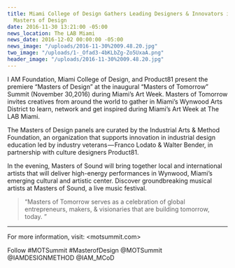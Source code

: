 ```yaml
---
title: Miami College of Design Gathers Leading Designers & Innovators in Wynwood for
  Masters of Design
date: 2016-11-30 13:21:00 -05:00
news_location: The LAB Miami
news_date: 2016-12-02 00:00:00 -05:00
news_image: "/uploads/2016-11-30%2009.48.20.jpg"
two_image: "/uploads/1-_Ofad3-4bKLbZg-Zo5UxaA.png"
header_image: "/uploads/2016-11-30%2009.48.20.jpg"
---
```


I AM Foundation, Miami College of Design, and Product81 present the premiere “Masters of Design” at the inaugural “Masters of Tomorrow” Summit (November 30,2016) during Miami’s Art Week. Masters of Tomorrow invites creatives from around the world to gather in Miami’s Wynwood Arts District to learn, network and get inspired during Miami’s Art Week at The LAB Miami.

The Masters of Design panels are curated by the Industrial Arts & Method Foundation, an organization that supports innovation in industrial design education led by industry veterans — Franco Lodato & Walter Bender, in partnership with culture designers Product81.

In the evening, Masters of Sound will bring together local and international artists that will deliver high-energy performances in Wynwood, Miami’s emerging cultural and artistic center. Discover groundbreaking musical artists at Masters of Sound, a live music festival.

> “Masters of Tomorrow serves as a celebration of global entrepreneurs, makers, & visionaries that are building tomorrow, today. ”

<hr />

For more information, visit: <motsummit.com>

Follow #MOTSummit #MasterofDesign @MOTSummit @IAMDESIGNMETHOD @IAM_MCoD